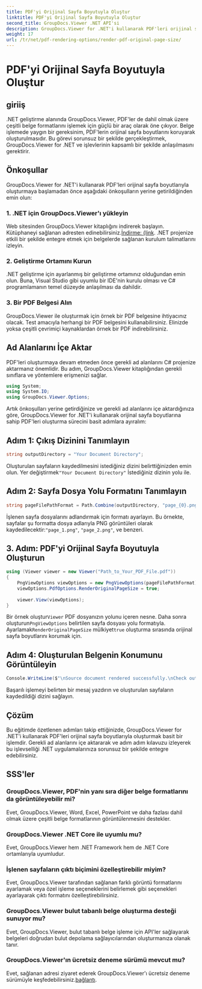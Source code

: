```yaml
---
title: PDF'yi Orijinal Sayfa Boyutuyla Oluştur
linktitle: PDF'yi Orijinal Sayfa Boyutuyla Oluştur
second_title: GroupDocs.Viewer .NET API'si
description: GroupDocs.Viewer for .NET'i kullanarak PDF'leri orijinal sayfa boyutlarıyla nasıl oluşturacağınızı öğrenin. Adım adım kılavuzumuzu takip edin ve bu işlevselliği sorunsuz bir şekilde entegre edin.
weight: 17
url: /tr/net/pdf-rendering-options/render-pdf-original-page-size/
---
```


# PDF'yi Orijinal Sayfa Boyutuyla Oluştur

## giriiş
.NET geliştirme alanında GroupDocs.Viewer, PDF'ler de dahil olmak üzere çeşitli belge formatlarını işlemek için güçlü bir araç olarak öne çıkıyor. Belge işlemede yaygın bir gereksinim, PDF'lerin orijinal sayfa boyutlarını koruyarak oluşturulmasıdır. Bu görevi sorunsuz bir şekilde gerçekleştirmek, GroupDocs.Viewer for .NET ve işlevlerinin kapsamlı bir şekilde anlaşılmasını gerektirir.
## Önkoşullar
GroupDocs.Viewer for .NET'i kullanarak PDF'leri orijinal sayfa boyutlarıyla oluşturmaya başlamadan önce aşağıdaki önkoşulların yerine getirildiğinden emin olun:
### 1. .NET için GroupDocs.Viewer'ı yükleyin
 Web sitesinden GroupDocs.Viewer kitaplığını indirerek başlayın. Kütüphaneyi sağlanan adresten edinebilirsiniz.[İndirme: {link](https://releases.groupdocs.com/viewer/net/). .NET projenize etkili bir şekilde entegre etmek için belgelerde sağlanan kurulum talimatlarını izleyin.
### 2. Geliştirme Ortamını Kurun
.NET geliştirme için ayarlanmış bir geliştirme ortamınız olduğundan emin olun. Buna, Visual Studio gibi uyumlu bir IDE'nin kurulu olması ve C# programlamanın temel düzeyde anlaşılması da dahildir.
### 3. Bir PDF Belgesi Alın
GroupDocs.Viewer ile oluşturmak için örnek bir PDF belgesine ihtiyacınız olacak. Test amacıyla herhangi bir PDF belgesini kullanabilirsiniz. Elinizde yoksa çeşitli çevrimiçi kaynaklardan örnek bir PDF indirebilirsiniz.

## Ad Alanlarını İçe Aktar
PDF'leri oluşturmaya devam etmeden önce gerekli ad alanlarını C# projenize aktarmanız önemlidir. Bu adım, GroupDocs.Viewer kitaplığından gerekli sınıflara ve yöntemlere erişmenizi sağlar.

```csharp
using System;
using System.IO;
using GroupDocs.Viewer.Options;
```

Artık önkoşulları yerine getirdiğinize ve gerekli ad alanlarını içe aktardığınıza göre, GroupDocs.Viewer for .NET'i kullanarak orijinal sayfa boyutlarına sahip PDF'leri oluşturma sürecini basit adımlara ayıralım:
## Adım 1: Çıkış Dizinini Tanımlayın
```csharp
string outputDirectory = "Your Document Directory";
```
 Oluşturulan sayfaların kaydedilmesini istediğiniz dizini belirttiğinizden emin olun. Yer değiştirmek`"Your Document Directory"` İstediğiniz dizinin yolu ile.
## Adım 2: Sayfa Dosya Yolu Formatını Tanımlayın
```csharp
string pageFilePathFormat = Path.Combine(outputDirectory, "page_{0}.png");
```
İşlenen sayfa dosyalarını adlandırmak için formatı ayarlayın. Bu örnekte, sayfalar şu formatta dosya adlarıyla PNG görüntüleri olarak kaydedilecektir:`"page_1.png"`, `"page_2.png"`, ve benzeri.
## 3. Adım: PDF'yi Orijinal Sayfa Boyutuyla Oluşturun
```csharp
using (Viewer viewer = new Viewer("Path_to_Your_PDF_File.pdf"))
{
    PngViewOptions viewOptions = new PngViewOptions(pageFilePathFormat);
    viewOptions.PdfOptions.RenderOriginalPageSize = true;
    
    viewer.View(viewOptions);
}
```
 Bir örnek oluştur`Viewer` PDF dosyanızın yolunu içeren nesne. Daha sonra oluşturun`PngViewOptions` belirtilen sayfa dosyası yolu formatıyla. Ayarlamak`RenderOriginalPageSize` mülkiyet`true` oluşturma sırasında orijinal sayfa boyutlarını korumak için.
## Adım 4: Oluşturulan Belgenin Konumunu Görüntüleyin
```csharp
Console.WriteLine($"\nSource document rendered successfully.\nCheck output in {outputDirectory}.");
```
Başarılı işlemeyi belirten bir mesaj yazdırın ve oluşturulan sayfaların kaydedildiği dizini sağlayın.

## Çözüm
Bu eğitimde özetlenen adımları takip ettiğinizde, GroupDocs.Viewer for .NET'i kullanarak PDF'leri orijinal sayfa boyutlarıyla oluşturmak basit bir işlemdir. Gerekli ad alanlarını içe aktararak ve adım adım kılavuzu izleyerek bu işlevselliği .NET uygulamalarınıza sorunsuz bir şekilde entegre edebilirsiniz.
## SSS'ler
### GroupDocs.Viewer, PDF'nin yanı sıra diğer belge formatlarını da görüntüleyebilir mi?
Evet, GroupDocs.Viewer, Word, Excel, PowerPoint ve daha fazlası dahil olmak üzere çeşitli belge formatlarının görüntülenmesini destekler.
### GroupDocs.Viewer .NET Core ile uyumlu mu?
Evet, GroupDocs.Viewer hem .NET Framework hem de .NET Core ortamlarıyla uyumludur.
### İşlenen sayfaların çıktı biçimini özelleştirebilir miyim?
Evet, GroupDocs.Viewer tarafından sağlanan farklı görüntü formatlarını ayarlamak veya özel işleme seçeneklerini belirlemek gibi seçenekleri ayarlayarak çıktı formatını özelleştirebilirsiniz.
### GroupDocs.Viewer bulut tabanlı belge oluşturma desteği sunuyor mu?
Evet, GroupDocs.Viewer, bulut tabanlı belge işleme için API'ler sağlayarak belgeleri doğrudan bulut depolama sağlayıcılarından oluşturmanıza olanak tanır.
### GroupDocs.Viewer'ın ücretsiz deneme sürümü mevcut mu?
 Evet, sağlanan adresi ziyaret ederek GroupDocs.Viewer'ı ücretsiz deneme sürümüyle keşfedebilirsiniz.[bağlantı](https://releases.groupdocs.com/).